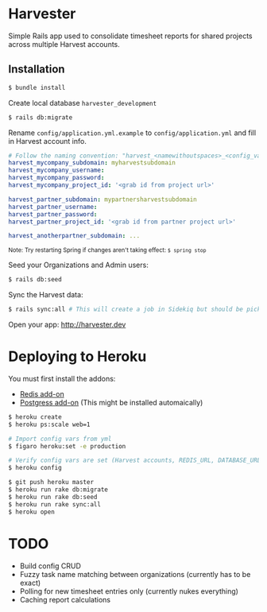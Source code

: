 # Harvester

Simple Rails app used to consolidate timesheet reports for shared projects across multiple Harvest accounts.

## Installation

```sh
$ bundle install
```
Create local database `harvester_development`
```sh
$ rails db:migrate
```

Rename `config/application.yml.example` to `config/application.yml` and fill in Harvest account info.
```yml
# Follow the naming convention: "harvest_<namewithoutspaces>_<config_var>"
harvest_mycompany_subdomain: myharvestsubdomain
harvest_mycompany_username:
harvest_mycompany_password:
harvest_mycompany_project_id: '<grab id from project url>'

harvest_partner_subdomain: mypartnersharvestsubdomain
harvest_partner_username:
harvest_partner_password:
harvest_partner_project_id: '<grab id from partner project url>'

harvest_anotherpartner_subdomain: ...

```
<sup>Note: Try restarting Spring if changes aren't taking effect: `$ spring stop`</sup>

Seed your Organizations and Admin users:
```sh
$ rails db:seed
```

Sync the Harvest data:
```sh
$ rails sync:all # This will create a job in Sidekiq but should be picked up right away
```

Open your app: http://harvester.dev


# Deploying to Heroku

You must first install the addons:
* [Redis add-on](https://elements.heroku.com/addons/heroku-redis)
* [Postgress add-on](https://elements.heroku.com/addons/heroku-postgresql) (This might be installed automaically)

```sh
$ heroku create
$ heroku ps:scale web=1

# Import config vars from yml
$ figaro heroku:set -e production

# Verify config vars are set (Harvest accounts, REDIS_URL, DATABASE_URL)
$ heroku config

$ git push heroku master
$ heroku run rake db:migrate
$ heroku run rake db:seed
$ heroku run rake sync:all
$ heroku open
```

# TODO

*  Build config CRUD
*  Fuzzy task name matching between organizations (currently has to be exact)
*  Polling for new timesheet entries only (currently nukes everything)
*  Caching report calculations
